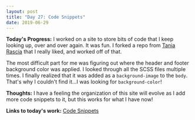 ```yaml
---
layout: post
title: "Day 27: Code Snippets"
date: 2019-06-29
---
```


**Today's Progress:** I worked on a site to store bits of code that I keep looking up, over and over again. It was fun. I forked a repo from [Tania Rascia](https://github.com/taniarascia/js) that I really liked, and worked off of that.

The most difficult part for me was figuring out where the header and footer background color was applied. I looked through all the SCSS files multiple times. I finally realized that it was added as a `background-image` to the `body`. That's why I couldn't find it...I was looking for `background-color`!

**Thoughts:** I have a feeling the organization of this site will evolve as I add more code snippets to it, but this works for what I have now!

**Links to today's work:** [Code Snippets](https://kjlarson.github.io/snippets/)